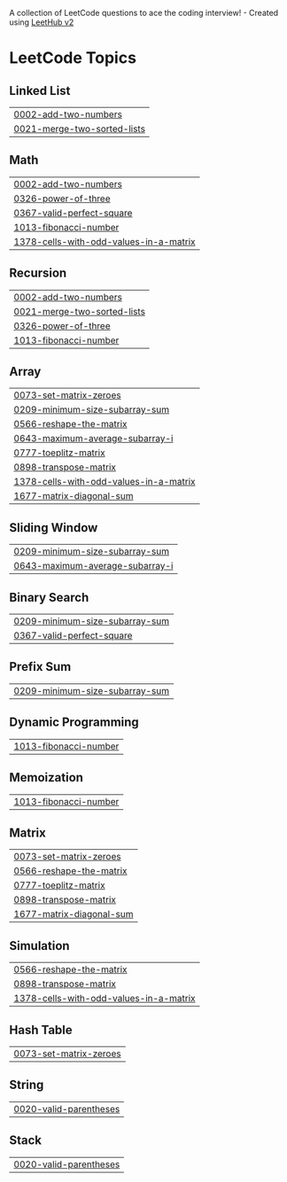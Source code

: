 A collection of LeetCode questions to ace the coding interview! - Created using [LeetHub v2](https://github.com/arunbhardwaj/LeetHub-2.0)
<!---LeetCode Topics Start-->
# LeetCode Topics
## Linked List
|  |
| ------- |
| [0002-add-two-numbers](https://github.com/SriDhanush-Techie/Leetcode-problems/tree/master/0002-add-two-numbers) |
| [0021-merge-two-sorted-lists](https://github.com/SriDhanush-Techie/Leetcode-problems/tree/master/0021-merge-two-sorted-lists) |
## Math
|  |
| ------- |
| [0002-add-two-numbers](https://github.com/SriDhanush-Techie/Leetcode-problems/tree/master/0002-add-two-numbers) |
| [0326-power-of-three](https://github.com/SriDhanush-Techie/Leetcode-problems/tree/master/0326-power-of-three) |
| [0367-valid-perfect-square](https://github.com/SriDhanush-Techie/Leetcode-problems/tree/master/0367-valid-perfect-square) |
| [1013-fibonacci-number](https://github.com/SriDhanush-Techie/Leetcode-problems/tree/master/1013-fibonacci-number) |
| [1378-cells-with-odd-values-in-a-matrix](https://github.com/SriDhanush-Techie/Leetcode-problems/tree/master/1378-cells-with-odd-values-in-a-matrix) |
## Recursion
|  |
| ------- |
| [0002-add-two-numbers](https://github.com/SriDhanush-Techie/Leetcode-problems/tree/master/0002-add-two-numbers) |
| [0021-merge-two-sorted-lists](https://github.com/SriDhanush-Techie/Leetcode-problems/tree/master/0021-merge-two-sorted-lists) |
| [0326-power-of-three](https://github.com/SriDhanush-Techie/Leetcode-problems/tree/master/0326-power-of-three) |
| [1013-fibonacci-number](https://github.com/SriDhanush-Techie/Leetcode-problems/tree/master/1013-fibonacci-number) |
## Array
|  |
| ------- |
| [0073-set-matrix-zeroes](https://github.com/SriDhanush-Techie/Leetcode-problems/tree/master/0073-set-matrix-zeroes) |
| [0209-minimum-size-subarray-sum](https://github.com/SriDhanush-Techie/Leetcode-problems/tree/master/0209-minimum-size-subarray-sum) |
| [0566-reshape-the-matrix](https://github.com/SriDhanush-Techie/Leetcode-problems/tree/master/0566-reshape-the-matrix) |
| [0643-maximum-average-subarray-i](https://github.com/SriDhanush-Techie/Leetcode-problems/tree/master/0643-maximum-average-subarray-i) |
| [0777-toeplitz-matrix](https://github.com/SriDhanush-Techie/Leetcode-problems/tree/master/0777-toeplitz-matrix) |
| [0898-transpose-matrix](https://github.com/SriDhanush-Techie/Leetcode-problems/tree/master/0898-transpose-matrix) |
| [1378-cells-with-odd-values-in-a-matrix](https://github.com/SriDhanush-Techie/Leetcode-problems/tree/master/1378-cells-with-odd-values-in-a-matrix) |
| [1677-matrix-diagonal-sum](https://github.com/SriDhanush-Techie/Leetcode-problems/tree/master/1677-matrix-diagonal-sum) |
## Sliding Window
|  |
| ------- |
| [0209-minimum-size-subarray-sum](https://github.com/SriDhanush-Techie/Leetcode-problems/tree/master/0209-minimum-size-subarray-sum) |
| [0643-maximum-average-subarray-i](https://github.com/SriDhanush-Techie/Leetcode-problems/tree/master/0643-maximum-average-subarray-i) |
## Binary Search
|  |
| ------- |
| [0209-minimum-size-subarray-sum](https://github.com/SriDhanush-Techie/Leetcode-problems/tree/master/0209-minimum-size-subarray-sum) |
| [0367-valid-perfect-square](https://github.com/SriDhanush-Techie/Leetcode-problems/tree/master/0367-valid-perfect-square) |
## Prefix Sum
|  |
| ------- |
| [0209-minimum-size-subarray-sum](https://github.com/SriDhanush-Techie/Leetcode-problems/tree/master/0209-minimum-size-subarray-sum) |
## Dynamic Programming
|  |
| ------- |
| [1013-fibonacci-number](https://github.com/SriDhanush-Techie/Leetcode-problems/tree/master/1013-fibonacci-number) |
## Memoization
|  |
| ------- |
| [1013-fibonacci-number](https://github.com/SriDhanush-Techie/Leetcode-problems/tree/master/1013-fibonacci-number) |
## Matrix
|  |
| ------- |
| [0073-set-matrix-zeroes](https://github.com/SriDhanush-Techie/Leetcode-problems/tree/master/0073-set-matrix-zeroes) |
| [0566-reshape-the-matrix](https://github.com/SriDhanush-Techie/Leetcode-problems/tree/master/0566-reshape-the-matrix) |
| [0777-toeplitz-matrix](https://github.com/SriDhanush-Techie/Leetcode-problems/tree/master/0777-toeplitz-matrix) |
| [0898-transpose-matrix](https://github.com/SriDhanush-Techie/Leetcode-problems/tree/master/0898-transpose-matrix) |
| [1677-matrix-diagonal-sum](https://github.com/SriDhanush-Techie/Leetcode-problems/tree/master/1677-matrix-diagonal-sum) |
## Simulation
|  |
| ------- |
| [0566-reshape-the-matrix](https://github.com/SriDhanush-Techie/Leetcode-problems/tree/master/0566-reshape-the-matrix) |
| [0898-transpose-matrix](https://github.com/SriDhanush-Techie/Leetcode-problems/tree/master/0898-transpose-matrix) |
| [1378-cells-with-odd-values-in-a-matrix](https://github.com/SriDhanush-Techie/Leetcode-problems/tree/master/1378-cells-with-odd-values-in-a-matrix) |
## Hash Table
|  |
| ------- |
| [0073-set-matrix-zeroes](https://github.com/SriDhanush-Techie/Leetcode-problems/tree/master/0073-set-matrix-zeroes) |
## String
|  |
| ------- |
| [0020-valid-parentheses](https://github.com/SriDhanush-Techie/Leetcode-problems/tree/master/0020-valid-parentheses) |
## Stack
|  |
| ------- |
| [0020-valid-parentheses](https://github.com/SriDhanush-Techie/Leetcode-problems/tree/master/0020-valid-parentheses) |
<!---LeetCode Topics End-->